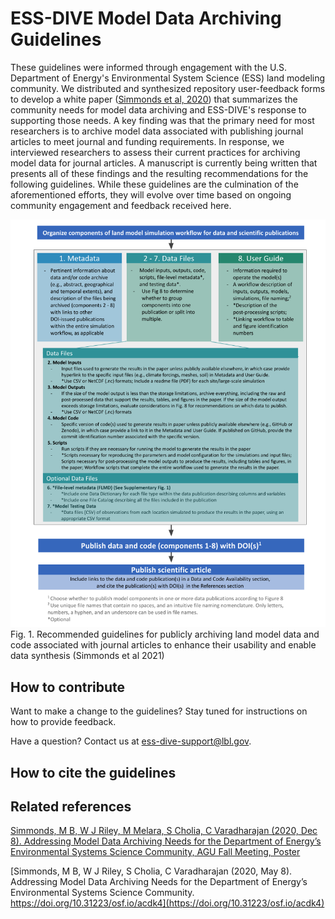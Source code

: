 # ESS-DIVE Model Data Archiving Guidelines

These guidelines were informed through engagement with the U.S. Department of Energy's Environmental System Science (ESS) land modeling community. We distributed and synthesized repository user-feedback forms to develop a white paper ([Simmonds et al, 2020](https://doi.org/10.31223/osf.io/acdk4)) that summarizes the community needs for model data archiving and ESS-DIVE's response to supporting those needs. A key finding was that the primary need for most researchers is to archive model data associated with publishing journal articles to meet journal and funding requirements. In response, we interviewed researchers to assess their current practices for archiving model data for journal articles. A manuscript is currently being written that presents all of these findings and the resulting recommendations for the following guidelines.  While these guidelines are the culmination of the aforementioned efforts, they will evolve over time based on ongoing community engagement and feedback received here.

![Recommended guidelines for publicly archiving land model data and code associated with journal articles to enhance their usability and enable data synthesis. (image from Simmonds et al 2021)](https://github.com/ess-dive-community/essdive-model-data-archiving-guidelines/blob/main/Model%20Data%20Guidelines%20-%20Components.png)
Fig. 1. Recommended guidelines for publicly archiving land model data and code associated with journal articles to enhance their usability and enable data synthesis (Simmonds et al 2021)

## How to contribute

Want to make a change to the guidelines? Stay tuned for instructions on how to provide feedback.

Have a question? Contact us at ess-dive-support@lbl.gov.

## How to cite the guidelines


## Related references

[Simmonds, M B, W J Riley, M Melara, S Cholia, C Varadharajan (2020, Dec 8). Addressing Model Data Archiving Needs for the Department of Energy’s Environmental Systems Science Community, AGU Fall Meeting, Poster](https://agu2020fallmeeting-agu.ipostersessions.com/default.aspx?s=E0-3E-14-4B-92-EE-A6-0F-11-0C-CC-D8-A5-DE-D4-A8&guestview=true)

[Simmonds, M B, W J Riley, S Cholia, C Varadharajan (2020, May 8). Addressing Model Data Archiving Needs for the Department of Energy’s Environmental Systems Science Community. https://doi.org/10.31223/osf.io/acdk4](https://doi.org/10.31223/osf.io/acdk4) 
